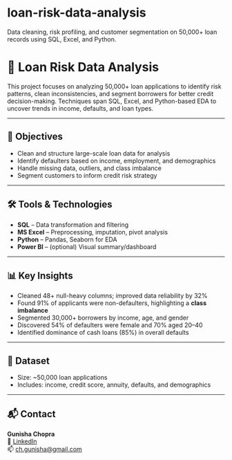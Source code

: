 # loan-risk-data-analysis
Data cleaning, risk profiling, and customer segmentation on 50,000+ loan records using SQL, Excel, and Python.

# 🏦 Loan Risk Data Analysis

This project focuses on analyzing 50,000+ loan applications to identify risk patterns, clean inconsistencies, and segment borrowers for better credit decision-making. Techniques span SQL, Excel, and Python-based EDA to uncover trends in income, defaults, and loan types.

---

## 🎯 Objectives

- Clean and structure large-scale loan data for analysis
- Identify defaulters based on income, employment, and demographics
- Handle missing data, outliers, and class imbalance
- Segment customers to inform credit risk strategy

---

## 🛠️ Tools & Technologies

- **SQL** – Data transformation and filtering  
- **MS Excel** – Preprocessing, imputation, pivot analysis  
- **Python** – Pandas, Seaborn for EDA  
- **Power BI** – (optional) Visual summary/dashboard

---

## 📊 Key Insights

- Cleaned 48+ null-heavy columns; improved data reliability by 32%  
- Found 91% of applicants were non-defaulters, highlighting a **class imbalance**  
- Segmented 30,000+ borrowers by income, age, and gender  
- Discovered 54% of defaulters were female and 70% aged 20–40  
- Identified dominance of cash loans (85%) in overall defaults

---
## 📂 Dataset

- Size: ~50,000 loan applications
- Includes: income, credit score, annuity, defaults, and demographics

---
## 📬 Contact

**Gunisha Chopra**  
🔗 [LinkedIn](https://www.linkedin.com/in/gunisha-chopra-b16768262/)  
📫 ch.gunisha@gmail.com
